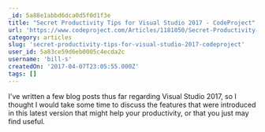 ```yaml
---
_id: 5a88e1abbd6dca0d5f0d1f3e
title: "Secret Productivity Tips for Visual Studio 2017 - CodeProject"
url: 'https://www.codeproject.com/Articles/1181050/Secret-Productivity-Tips-for-Visual-Studio'
category: articles
slug: 'secret-productivity-tips-for-visual-studio-2017-codeproject'
user_id: 5a83ce59d6eb0005c4ecda2c
username: 'bill-s'
createdOn: '2017-04-07T23:05:55.000Z'
tags: []
---
```


I've written a few blog posts thus far regarding Visual Studio 2017, so I thought I would take some time to discuss the features that were introduced in this latest version that might help your productivity, or that you just may find useful.
